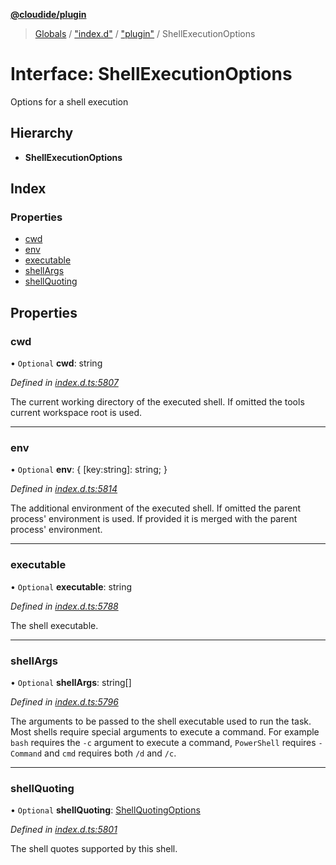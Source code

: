 **[@cloudide/plugin](../README.md)**

> [Globals](../README.md) / ["index.d"](../modules/_index_d_.md) / ["plugin"](../modules/_index_d_._plugin_.md) / ShellExecutionOptions

# Interface: ShellExecutionOptions

Options for a shell execution

## Hierarchy

* **ShellExecutionOptions**

## Index

### Properties

* [cwd](_index_d_._plugin_.shellexecutionoptions.md#cwd)
* [env](_index_d_._plugin_.shellexecutionoptions.md#env)
* [executable](_index_d_._plugin_.shellexecutionoptions.md#executable)
* [shellArgs](_index_d_._plugin_.shellexecutionoptions.md#shellargs)
* [shellQuoting](_index_d_._plugin_.shellexecutionoptions.md#shellquoting)

## Properties

### cwd

• `Optional` **cwd**: string

*Defined in [index.d.ts:5807](https://github.com/huaweicloud/cloudide-plugin-api/blob/1ab5ef8/index.d.ts#L5807)*

The current working directory of the executed shell.
If omitted the tools current workspace root is used.

___

### env

• `Optional` **env**: { [key:string]: string;  }

*Defined in [index.d.ts:5814](https://github.com/huaweicloud/cloudide-plugin-api/blob/1ab5ef8/index.d.ts#L5814)*

The additional environment of the executed shell. If omitted
the parent process' environment is used. If provided it is merged with
the parent process' environment.

___

### executable

• `Optional` **executable**: string

*Defined in [index.d.ts:5788](https://github.com/huaweicloud/cloudide-plugin-api/blob/1ab5ef8/index.d.ts#L5788)*

The shell executable.

___

### shellArgs

• `Optional` **shellArgs**: string[]

*Defined in [index.d.ts:5796](https://github.com/huaweicloud/cloudide-plugin-api/blob/1ab5ef8/index.d.ts#L5796)*

The arguments to be passed to the shell executable used to run the task. Most shells
require special arguments to execute a command. For  example `bash` requires the `-c`
argument to execute a command, `PowerShell` requires `-Command` and `cmd` requires both
`/d` and `/c`.

___

### shellQuoting

• `Optional` **shellQuoting**: [ShellQuotingOptions](_index_d_._plugin_.shellquotingoptions.md)

*Defined in [index.d.ts:5801](https://github.com/huaweicloud/cloudide-plugin-api/blob/1ab5ef8/index.d.ts#L5801)*

The shell quotes supported by this shell.

